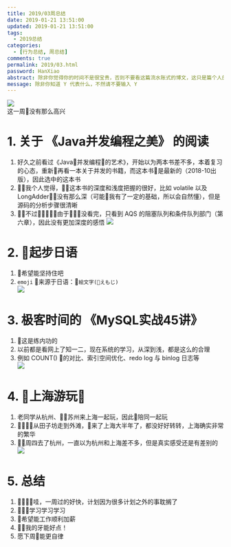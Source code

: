 ```yaml
---
title: 2019/03周总结
date: 2019-01-21 13:51:00
updated: 2019-01-21 13:51:00
tags:
  - 2019总结
categories: 
  - [行为总结, 周总结]
comments: true
permalink: 2019/03.html  
password: HanXiao
abstract: 除非你觉得你的时间不是很宝贵，否则不要看这篇流水账式的博文，这只是篇个人的工作的学习一个总结而已，没有包含任何的技术细节
message: 除非你知道 Y 代表什么，不然请不要输入 Y
---
```


![][0]  
这一周没有那么高兴

<!--more-->

# 1. 关于 《Java并发编程之美》 的阅读

1. 好久之前看过《Java并发编程的艺术》，开始以为两本书差不多，本着复习的心态，重新再看一本关于并发的书籍，而这本书是最新的（2018-10出版），因此选中的这本书
2. 我个人觉得，这本书的深度和浅度把握的很好，比如 volatile 以及 LongAdder，没有那么深（可能我有了一定的基础，所以会自然懂），但是源码的分析步骤很清晰
3. 不过由于没看完，只看到 AQS 的阻塞队列和条件队列部门（第六章），因此没有更加深度的感悟
![][1]

# 2. 起步日语  

1. 希望能坚持住吧
2. `emoji` 来源于日语：`絵文字(えもじ)`  
![][2]

# 3. 极客时间的 《MySQL实战45讲》

1. 这是练内功的  
2. 以前都是看网上了知一二，现在系统的学习，从深到浅，都是这么的合理  
3. 例如 COUNT() 的对比、索引空间优化、redo log 与 binlog 日志等  
![][3]

# 4. 上海游玩

1. 老同学从杭州、苏州来上海一起玩，因此陪同一起玩
2. 从田子坊走到外滩，来了上海大半年了，都没好好转转，上海确实非常的繁华  
3. 周四去了杭州，一直以为杭州和上海差不多，但是真实感受还是有差别的
![][4]

# 5. 总结

1. 哇，一周过的好快，计划因为很多计划之外的事耽搁了
2. 学习学习学习
3. 希望能工作顺利加薪
4. 我的牙能好点！
5. 愿下周能更自律

[0]: https://leran2deeplearnjavawebtech.oss-cn-beijing.aliyuncs.com/background/2019-01-20%E4%B8%8A%E6%B5%B7%E4%BA%BA%E6%B0%91%E5%B9%BF%E5%9C%BA.jpg
[1]: https://leran2deeplearnjavawebtech.oss-cn-beijing.aliyuncs.com/learn/Java%E5%B9%B6%E5%8F%91%E7%BC%96%E7%A8%8B%E4%B9%8B%E7%BE%8E/Java%E5%B9%B6%E5%8F%91%E7%BC%96%E7%A8%8B%E4%B9%8B%E7%BE%8E_1.png
[2]: https://leran2deeplearnjavawebtech.oss-cn-beijing.aliyuncs.com/somephoto/2019-03-jp.png
[3]: https://leran2deeplearnjavawebtech.oss-cn-beijing.aliyuncs.com/learn/MySQL45%E8%AE%B2/MySQL%E5%AE%9E%E6%88%9845%E8%AE%B2_2.png
[4]: https://leran2deeplearnjavawebtech.oss-cn-beijing.aliyuncs.com/background/2019-01-20%E9%85%92%E5%BA%97.jpg